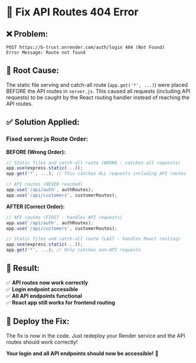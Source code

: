 # 🔧 Fix API Routes 404 Error

## ❌ **Problem:**
```
POST https://b-trust.onrender.com/auth/login 404 (Not Found)
Error Message: Route not found
```

## 🐛 **Root Cause:**
The static file serving and catch-all route (`app.get('*', ...)`) were placed BEFORE the API routes in `server.js`. This caused all requests (including API requests) to be caught by the React routing handler instead of reaching the API routes.

## ✅ **Solution Applied:**

### **Fixed server.js Route Order:**

**BEFORE (Wrong Order):**
```javascript
// Static files and catch-all route (WRONG - catches all requests)
app.use(express.static(...));
app.get('*', ...); // This catches ALL requests including API routes

// API routes (NEVER reached)
app.use('/api/auth', authRoutes);
app.use('/api/customers', customerRoutes);
```

**AFTER (Correct Order):**
```javascript
// API routes (FIRST - handles API requests)
app.use('/api/auth', authRoutes);
app.use('/api/customers', customerRoutes);

// Static files and catch-all route (LAST - handles React routing)
app.use(express.static(...));
app.get('*', ...); // Only catches non-API requests
```

## 🎯 **Result:**

✅ **API routes now work correctly**  
✅ **Login endpoint accessible**  
✅ **All API endpoints functional**  
✅ **React app still works for frontend routing**  

## 🚀 **Deploy the Fix:**

The fix is now in the code. Just redeploy your Render service and the API routes should work correctly!

**Your login and all API endpoints should now be accessible!** 🎉

